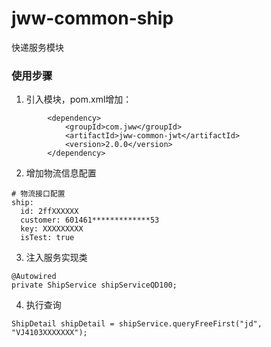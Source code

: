 # jww-common-ship
快递服务模块

### 使用步骤
1. 引入模块，pom.xml增加：

```
        <dependency>
            <groupId>com.jww</groupId>
            <artifactId>jww-common-jwt</artifactId>
            <version>2.0.0</version>
        </dependency>
```
2. 增加物流信息配置 

```
# 物流接口配置
ship:
  id: 2ffXXXXXX
  customer: 601461*************53
  key: XXXXXXXXX
  isTest: true
```

3. 注入服务实现类
```
@Autowired
private ShipService shipServiceQD100; 
```

4. 执行查询 
```
ShipDetail shipDetail = shipService.queryFreeFirst("jd", "VJ4103XXXXXXX");
```
